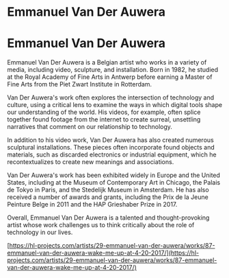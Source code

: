 # Emmanuel Van Der Auwera

# Emmanuel Van Der Auwera

Emmanuel Van Der Auwera is a Belgian artist who works in a variety of media, including video, sculpture, and installation. Born in 1982, he studied at the Royal Academy of Fine Arts in Antwerp before earning a Master of Fine Arts from the Piet Zwart Institute in Rotterdam.

Van Der Auwera's work often explores the intersection of technology and culture, using a critical lens to examine the ways in which digital tools shape our understanding of the world. His videos, for example, often splice together found footage from the internet to create surreal, unsettling narratives that comment on our relationship to technology.

In addition to his video work, Van Der Auwera has also created numerous sculptural installations. These pieces often incorporate found objects and materials, such as discarded electronics or industrial equipment, which he recontextualizes to create new meanings and associations.

Van Der Auwera's work has been exhibited widely in Europe and the United States, including at the Museum of Contemporary Art in Chicago, the Palais de Tokyo in Paris, and the Stedelijk Museum in Amsterdam. He has also received a number of awards and grants, including the Prix de la Jeune Peinture Belge in 2011 and the HAP Grieshaber Prize in 2017.

Overall, Emmanuel Van Der Auwera is a talented and thought-provoking artist whose work challenges us to think critically about the role of technology in our lives.

[https://hl-projects.com/artists/29-emmanuel-van-der-auwera/works/87-emmanuel-van-der-auwera-wake-me-up-at-4-20-2017/](https://hl-projects.com/artists/29-emmanuel-van-der-auwera/works/87-emmanuel-van-der-auwera-wake-me-up-at-4-20-2017/)